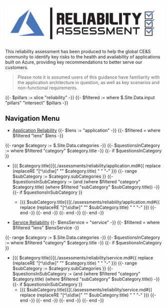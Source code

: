 [![Reliability Assessment](/templates/media/reliability-icon.png "Reliability Assessment")](#)

This reliability assessment has been produced to help the global CE&S community to identify key risks to the health and availability of applications built on Azure, providing key recommendations to better serve our customers.

> Please note it is assumed users of this guidance have familiarity with the application architecture in question, as well as key scenarios and non-functional requirements.

{{- $pillars := slice "reliability" -}}
{{- $filtered := where $.Site.Data.input "pillars" "intersect" $pillars -}}

## Navigation Menu

- [Application Reliability](./assessments/reliability/application.md) 
{{- $lens := "application" -}}
{{- $filtered = where $filtered "lens" $lens -}}

{{- range $category := $.Site.Data.categories -}}
    {{- $questionsInCategory := where $filtered "category" $category.title -}}
    {{- if $questionsInCategory }}
  - [{{ $category.title}}](./assessments/reliability/application.md#{{ replace (replaceRE "[^\\s\\d\\w]" "" $category.title) " " "-" }})
        {{- range $subCategory := $category.subCategories }}
            {{- $questionsInSubCategory := (and (where $filtered "category" $category.title) (where $filtered "subCategory" $subCategory.title)) -}}
            {{- if $questionsInSubCategory }}
    - [{{ $subCategory.title}}](./assessments/reliability/application.md#{{ replace (replaceRE "[^\\s\\d\\w]" "" $subCategory.title) " " "-" }})
            {{- end -}}
        {{- end -}}
    {{- end -}}
{{- end -}}

- [Service Reliability](./assessments/reliability/service.md)
{{- $lensService = "service" -}}
{{- $filtered = where $filtered "lens" $lensService -}}

{{- range $category := $.Site.Data.categories -}}
    {{- $questionsInCategory := where $filtered "category" $category.title -}}
    {{- if $questionsInCategory }}
  - [{{ $category.title}}](./assessments/reliability/service.md#{{ replace (replaceRE "[^\\s\\d\\w]" "" $category.title) " " "-" }})
        {{- range $subCategory := $category.subCategories }}
            {{- $questionsInSubCategory := (and (where $filtered "category" $category.title) (where $filtered "subCategory" $subCategory.title)) -}}
            {{- if $questionsInSubCategory }}
    - [{{ $subCategory.title}}](./assessments/reliability/service.md#{{ replace (replaceRE "[^\\s\\d\\w]" "" $subCategory.title) " " "-" }})
            {{- end -}}
        {{- end -}}
    {{- end -}}
{{- end -}}